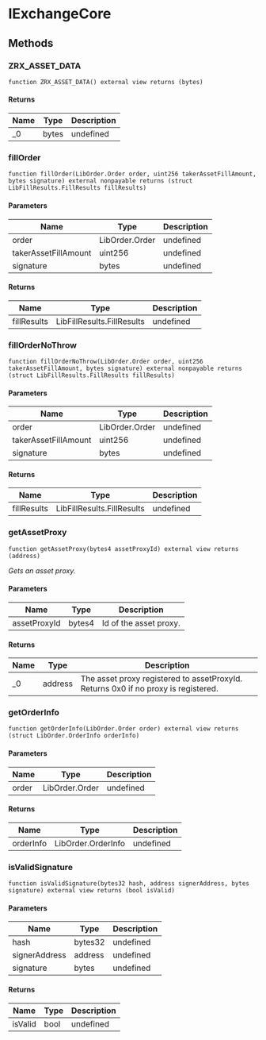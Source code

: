 # IExchangeCore









## Methods

### ZRX_ASSET_DATA

```solidity
function ZRX_ASSET_DATA() external view returns (bytes)
```






#### Returns

| Name | Type | Description |
|---|---|---|
| _0 | bytes | undefined |

### fillOrder

```solidity
function fillOrder(LibOrder.Order order, uint256 takerAssetFillAmount, bytes signature) external nonpayable returns (struct LibFillResults.FillResults fillResults)
```





#### Parameters

| Name | Type | Description |
|---|---|---|
| order | LibOrder.Order | undefined |
| takerAssetFillAmount | uint256 | undefined |
| signature | bytes | undefined |

#### Returns

| Name | Type | Description |
|---|---|---|
| fillResults | LibFillResults.FillResults | undefined |

### fillOrderNoThrow

```solidity
function fillOrderNoThrow(LibOrder.Order order, uint256 takerAssetFillAmount, bytes signature) external nonpayable returns (struct LibFillResults.FillResults fillResults)
```





#### Parameters

| Name | Type | Description |
|---|---|---|
| order | LibOrder.Order | undefined |
| takerAssetFillAmount | uint256 | undefined |
| signature | bytes | undefined |

#### Returns

| Name | Type | Description |
|---|---|---|
| fillResults | LibFillResults.FillResults | undefined |

### getAssetProxy

```solidity
function getAssetProxy(bytes4 assetProxyId) external view returns (address)
```



*Gets an asset proxy.*

#### Parameters

| Name | Type | Description |
|---|---|---|
| assetProxyId | bytes4 | Id of the asset proxy. |

#### Returns

| Name | Type | Description |
|---|---|---|
| _0 | address | The asset proxy registered to assetProxyId. Returns 0x0 if no proxy is registered. |

### getOrderInfo

```solidity
function getOrderInfo(LibOrder.Order order) external view returns (struct LibOrder.OrderInfo orderInfo)
```





#### Parameters

| Name | Type | Description |
|---|---|---|
| order | LibOrder.Order | undefined |

#### Returns

| Name | Type | Description |
|---|---|---|
| orderInfo | LibOrder.OrderInfo | undefined |

### isValidSignature

```solidity
function isValidSignature(bytes32 hash, address signerAddress, bytes signature) external view returns (bool isValid)
```





#### Parameters

| Name | Type | Description |
|---|---|---|
| hash | bytes32 | undefined |
| signerAddress | address | undefined |
| signature | bytes | undefined |

#### Returns

| Name | Type | Description |
|---|---|---|
| isValid | bool | undefined |





